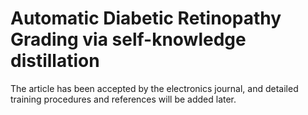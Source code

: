 # Automatic Diabetic Retinopathy Grading via self-knowledge distillation

The article has been accepted by the electronics journal, and detailed training procedures and references will be added later.
